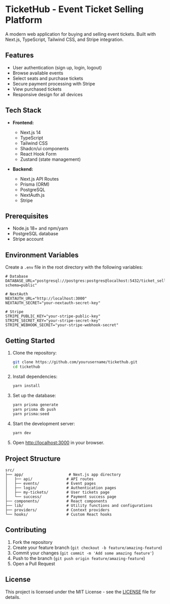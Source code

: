 # TicketHub - Event Ticket Selling Platform

A modern web application for buying and selling event tickets. Built with Next.js, TypeScript, Tailwind CSS, and Stripe integration.

## Features

- User authentication (sign up, login, logout)
- Browse available events
- Select seats and purchase tickets
- Secure payment processing with Stripe
- View purchased tickets
- Responsive design for all devices

## Tech Stack

- **Frontend:**
  - Next.js 14
  - TypeScript
  - Tailwind CSS
  - Shadcn/ui components
  - React Hook Form
  - Zustand (state management)

- **Backend:**
  - Next.js API Routes
  - Prisma (ORM)
  - PostgreSQL
  - NextAuth.js
  - Stripe

## Prerequisites

- Node.js 18+ and npm/yarn
- PostgreSQL database
- Stripe account

## Environment Variables

Create a `.env` file in the root directory with the following variables:

```env
# Database
DATABASE_URL="postgresql://postgres:postgres@localhost:5432/ticket_selling?schema=public"

# NextAuth
NEXTAUTH_URL="http://localhost:3000"
NEXTAUTH_SECRET="your-nextauth-secret-key"

# Stripe
STRIPE_PUBLIC_KEY="your-stripe-public-key"
STRIPE_SECRET_KEY="your-stripe-secret-key"
STRIPE_WEBHOOK_SECRET="your-stripe-webhook-secret"
```

## Getting Started

1. Clone the repository:
   ```bash
   git clone https://github.com/yourusername/tickethub.git
   cd tickethub
   ```

2. Install dependencies:
   ```bash
   yarn install
   ```

3. Set up the database:
   ```bash
   yarn prisma generate
   yarn prisma db push
   yarn prisma:seed
   ```

4. Start the development server:
   ```bash
   yarn dev
   ```

5. Open [http://localhost:3000](http://localhost:3000) in your browser.

## Project Structure

```
src/
├── app/                    # Next.js app directory
│   ├── api/               # API routes
│   ├── events/            # Event pages
│   ├── login/             # Authentication pages
│   ├── my-tickets/        # User tickets page
│   └── success/           # Payment success page
├── components/            # React components
├── lib/                   # Utility functions and configurations
├── providers/             # Context providers
└── hooks/                 # Custom React hooks
```

## Contributing

1. Fork the repository
2. Create your feature branch (`git checkout -b feature/amazing-feature`)
3. Commit your changes (`git commit -m 'Add some amazing feature'`)
4. Push to the branch (`git push origin feature/amazing-feature`)
5. Open a Pull Request

## License

This project is licensed under the MIT License - see the [LICENSE](LICENSE) file for details.
